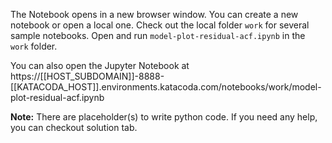 The Notebook opens in a new browser window. You can create a new notebook or open a local one. Check out the local folder `work` for several sample notebooks. Open and run `model-plot-residual-acf.ipynb` in the `work` folder.

You can also open the Jupyter Notebook at https://[[HOST_SUBDOMAIN]]-8888-[[KATACODA_HOST]].environments.katacoda.com/notebooks/work/model-plot-residual-acf.ipynb

**Note:**
There are placeholder(s) to write python code. If you need any help, you can checkout solution tab.